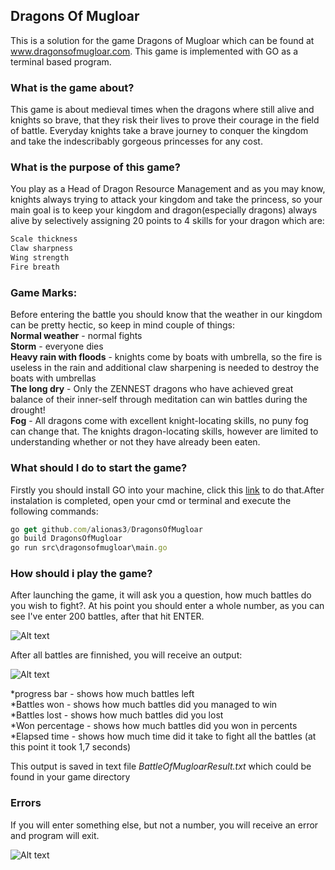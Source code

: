 ## Dragons Of Mugloar
This is a solution for the game Dragons of Mugloar which can be found at www.dragonsofmugloar.com. This game is implemented with GO as a terminal based program.

<h3><b>What is the game about?</b></h3>

This game is about medieval times when the dragons where still alive and knights so brave, that they risk their lives to prove their courage in the field of battle. Everyday knights take a brave journey to conquer the kingdom and take the indescribably gorgeous princesses for any cost.

<h3><b>What is the purpose of this game?</b></h3>

You play as a Head of Dragon Resource Management and as you may know, knights always trying to attack your kingdom and take the princess, so your main goal is to keep your kingdom and dragon(especially dragons) always alive by selectively assigning 20 points to 4 skills for your dragon which are:
```javascript
Scale thickness
Claw sharpness
Wing strength
Fire breath
```
<h3><b>Game Marks:</b></h3>

Before entering the battle you should know that the weather in our kingdom can be pretty hectic, so keep in mind couple of things:
<br />**Normal weather** - normal fights
<br />**Storm** - everyone dies
<br />**Heavy rain with floods** - knights come by boats with umbrella, so the fire is useless in the rain and additional claw sharpening is needed to destroy the boats with umbrellas
<br />**The long dry** - Only the ZENNEST dragons who have achieved great balance of their inner-self through meditation can win battles during the drought!
<br />**Fog** - All dragons come with excellent knight-locating skills, no puny fog can change that. The knights dragon-locating skills, however are limited to understanding whether or not they have already been eaten.

<h3><b>What should I do to start the game?</b></h3>

Firstly you should install GO into your machine, click this [link](https://golang.org/doc/install) to do that.After instalation is completed, open your cmd or terminal and execute the following commands:

```javascript
go get github.com/alionas3/DragonsOfMugloar
go build DragonsOfMugloar
go run src\dragonsofmugloar\main.go
```

<h3><b>How should i play the game?</b></h3>

After launching the game, it will ask you a question, how much battles do you wish to fight?. At his point you should enter a whole number, as you can see I've enter 200 battles, after that hit ENTER.

![Alt text](http://i.imgur.com/RnLV7L8.png)

After all battles are finnished, you will receive an output:

![Alt text](http://i.imgur.com/xDTV1sc.png)

*progress bar - shows how much battles left<br>
*Battles won - shows how much battles did you managed to win<br>
*Battles lost - shows how much battles did you lost<br>
*Won percentage - shows how much battles did you won in percents<br>
*Elapsed time - shows how much time did it take to fight all the battles (at this point it took 1,7 seconds)

This output is saved in text file *BattleOfMugloarResult.txt* which could be found in your game directory

<h3><b>Errors</b></h3>

If you will enter something else, but not a number, you will receive an error and program will exit.

![Alt text](http://i.imgur.com/bAdzd2c.png)







